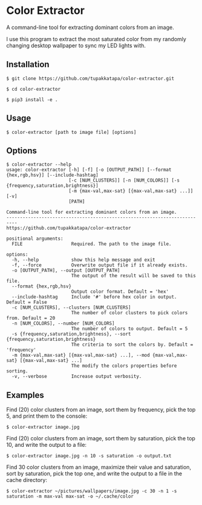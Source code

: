 # Color Extractor

A command-line tool for extracting dominant colors from an image.

I use this program to extract the most saturated color from my randomly changing desktop wallpaper to sync my LED lights with.

## Installation

```console
$ git clone https://github.com/tupakkatapa/color-extractor.git

$ cd color-extractor

$ pip3 install -e .
```

## Usage

```console
$ color-extractor [path to image file] [options]
```

## Options

```console
$ color-extractor --help
usage: color-extractor [-h] [-f] [-o [OUTPUT_PATH]] [--format {hex,rgb,hsv}] [--include-hashtag] 
                       [-c [NUM_CLUSTERS]] [-n [NUM_COLORS]] [-s {frequency,saturation,brightness}] 
                       [-m {max-val,max-sat} [{max-val,max-sat} ...]] [-v]
                       [PATH]

Command-line tool for extracting dominant colors from an image.
--------------------------------------------------------------------------
https://github.com/tupakkatapa/color-extractor

positional arguments:
  FILE                  Required. The path to the image file.

options:
  -h, --help            show this help message and exit
  -f, --force           Overwrite output file if it already exists.
  -o [OUTPUT_PATH], --output [OUTPUT_PATH]
                        The output of the result will be saved to this file.
  --format {hex,rgb,hsv}
                        Output color format. Default = 'hex'
  --include-hashtag     Include '#' before hex color in output. Default = False
  -c [NUM_CLUSTERS], --clusters [NUM_CLUSTERS]
                        The number of color clusters to pick colors from. Default = 20
  -n [NUM_COLORS], --number [NUM_COLORS]
                        The number of colors to output. Default = 5
  -s {frequency,saturation,brightness}, --sort {frequency,saturation,brightness}
                        The criteria to sort the colors by. Default = 'frequency'
  -m {max-val,max-sat} [{max-val,max-sat} ...], --mod {max-val,max-sat} [{max-val,max-sat} ...]
                        The modify the colors properties before sorting.
  -v, --verbose         Increase output verbosity.
```

## Examples

Find (20) color clusters from an image, sort them by frequency, pick the top 5, and print them to the console:

```console
$ color-extractor image.jpg
```

Find (20) color clusters from an image, sort them by saturation, pick the top 10, and write the output to a file:

```console
$ color-extractor image.jpg -n 10 -s saturation -o output.txt
```

Find 30 color clusters from an image, maximize their value and saturation, sort by saturation, pick the top one, and write the output to a file in the cache directory:

```console
$ color-extractor ~/pictures/wallpapers/image.jpg -c 30 -n 1 -s saturation -m max-val max-sat -o ~/.cache/color
```


